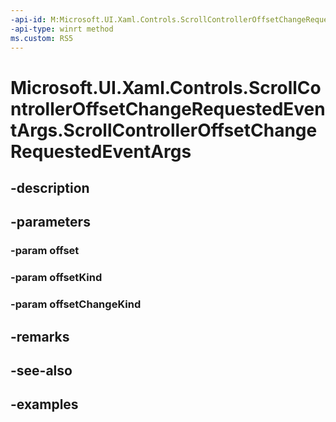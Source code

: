 ```yaml
---
-api-id: M:Microsoft.UI.Xaml.Controls.ScrollControllerOffsetChangeRequestedEventArgs.#ctor(System.Double,Microsoft.UI.Xaml.Controls.ScrollerViewKind,Microsoft.UI.Xaml.Controls.ScrollerViewChangeKind)
-api-type: winrt method
ms.custom: RS5
---
```


<!-- Method syntax.
public ScrollControllerOffsetChangeRequestedEventArgs.ScrollControllerOffsetChangeRequestedEventArgs(Double offset, ScrollerViewKind offsetKind, ScrollerViewChangeKind offsetChangeKind)
-->

# Microsoft.UI.Xaml.Controls.ScrollControllerOffsetChangeRequestedEventArgs.ScrollControllerOffsetChangeRequestedEventArgs

## -description

## -parameters
### -param offset

### -param offsetKind

### -param offsetChangeKind

## -remarks

## -see-also

## -examples

